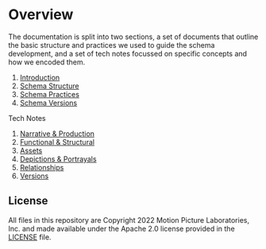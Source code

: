 # Overview
The documentation is split into two sections, a set of documents that outline the basic structure and practices we used to guide the schema development, and a set of tech notes focussed on specific concepts and how we encoded them.

1. [Introduction](OMC-JSON/Docs/Overview/Introduction.md) 
2. [Schema Structure](OMC-JSON/Docs/Overview/Schema-Structure.md)
3. [Schema Practices](OMC-JSON/Docs/Overview/Schema-Practices.md)
4. [Schema Versions](OMC-JSON/Docs/Overview/Schema-Version.md)

Tech Notes
1. [Narrative & Production](OMC-JSON/Docs/Tech-Notes/Narrative&Production.md)
2. [Functional & Structural](OMC-JSON/Docs/Tech-Notes/Functional&Structural.md)
3. [Assets](OMC-JSON/Docs/Tech-Notes/Assets.md)
4. [Depictions & Portrayals](OMC-JSON/Docs/Tech-Notes/Depictions&Portrayals.md)
5. [Relationships](OMC-JSON/Docs/Tech-Notes/Relationships.md)
6. [Versions](OMC-JSON/Docs/Tech-Notes/Versions.md)

## License

All files in this repository are Copyright 2022 Motion Picture Laboratories, Inc. and made available under the Apache 2.0 license provided in the [LICENSE](./LICENSE.txt) file.
